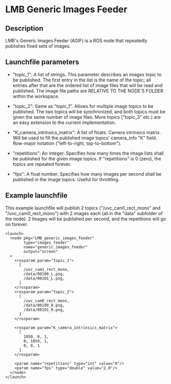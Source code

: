 
LMB Generic Images Feeder
==========================

Description
-----------

LMB's Generic Images Feeder (AGIF) is a ROS node that repeatedly publishes
fixed sets of images.


Launchfile parameters
---------------------

- "topic_1": A list of strings. This parameter describes an images topic to be
             published. The first entry in the list is the name of the topic;
             all entries after that are the ordered list of image files that
             will be read and published. The image file paths are RELATIVE TO
             THE NODE'S FOLDER within the workspace.

- "topic_2": Same as "topic_1". Allows for multiple image topics to be published.
             The two topics will be synchronized, and both topics must be given
             the same number of image files. More topics ("topic_3" etc.) are
             an easy extension to the current implementation.

- "K_camera_intrinsics_matrix": A list of floats. Camera intrinsics matrix.
             Will be used to fill the published image topics' camera_info "K"
             field. Row-major notation ("left-to-right, top-to-bottom").

- "repetitions": An integer. Specifies how many times the image lists shall
             be published for the given image topics.
             If "repetitions" is 0 (zero), the topics are repeated forever.

- "fps": A float number. Specifies how many images per second shall be published
             in the image topics. Useful for throttling.



Example launchfile
------------------

This example launchfile will publish 2 topics ("/uvc_cam1_rect_mono" and
"/uvc_cam0_rect_mono") with 2 images each (all in the "data" subfolder of the
node). 2 Images will be published per second, and the repetitions will go on
forever.


```
<launch>
  <node pkg="LMB_generic_images_feeder"
        type="images_feeder"
        name="generic_images_feeder"
        output="screen"
  >
    <rosparam param="topic_1">
      [
        /uvc_cam1_rect_mono,
        /data/00100_L.png,
        /data/00101_L.png,
      ]
    </rosparam>
    <rosparam param="topic_2">
      [
        /uvc_cam0_rect_mono,
        /data/00100_R.png,
        /data/00101_R.png,
      ]
    </rosparam>

    <rosparam param="K_camera_intrinsics_matrix">
      [
        1050, 0, 1,
        0, 1050, 1,
        0, 0, 1
      ]
    </rosparam>

    <param name="repetitions" type="int" value="0"/>
    <param name="fps" type="double" value="2.0"/>
  </node>
</launch>
```



